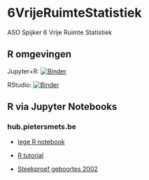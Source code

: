 # 6VrijeRuimteStatistiek
ASO Spijker 6 Vrije Ruimte Statistiek

## R omgevingen

Jupyter+R: [![Binder](https://mybinder.org/badge_logo.svg)](https://mybinder.org/v2/gh/psmsmets/6VrijeRuimteStatistiek/main?labpath=notebooks%2Findex.ipynb)

RStudio: [![Binder](https://mybinder.org/badge_logo.svg)](https://mybinder.org/v2/gh/psmsmets/6VrijeRuimteStatistiek/main?urlpath=rstudio)

## R via Jupyter Notebooks

### hub.pietersmets.be

* [lege R notebook](https://hub.pietersmets.be/hub/user-redirect/git-pull?repo=https%3A%2F%2Fgithub.com%2Fpsmsmets%2F6VrijeRuimteStatistiek&urlpath=tree%2F6VrijeRuimteStatistiek%2Fnotebooks%2Findex.ipynb)

* [R tutorial](https://hub.pietersmets.be/hub/user-redirect/git-pull?repo=https%3A%2F%2Fgithub.com%2Fpsmsmets%2F6VrijeRuimteStatistiek&urlpath=tree%2F6VrijeRuimteStatistiek%2Fnotebooks%2Ftutorial.ipynb)

* [Steekproef geboortes 2002](https://hub.pietersmets.be/hub/user-redirect/git-pull?repo=https%3A%2F%2Fgithub.com%2Fpsmsmets%2F6VrijeRuimteStatistiek&urlpath=tree%2F6VrijeRuimteStatistiek%2Fnotebooks%2Fsteekproef%20geboortes%202002%20(template).ipynb)
